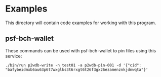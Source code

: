 # Examples

This directory will contain code examples for working with this program.

## psf-bch-wallet
These commands can be used with psf-bch-wallet to pin files using this service:

`./bin/run p2wdb-write -n test01 -a p2wdb-pin-001 -d '{"cid": "bafybeidmxb6au63p6t7wxglks3t6rxgt6t26f3gx26ezamenznkjdnwqta"}'`
